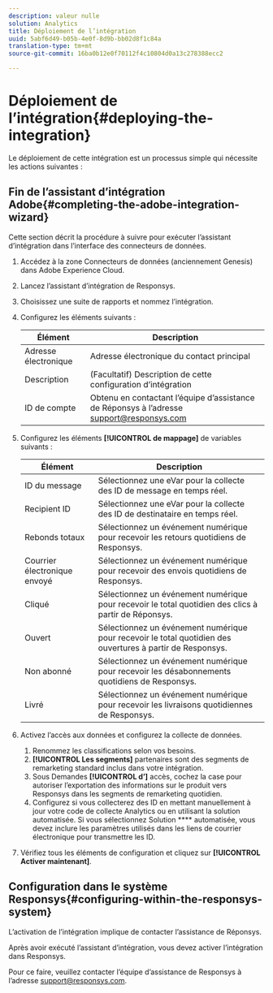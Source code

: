 ```yaml
---
description: valeur nulle
solution: Analytics
title: Déploiement de l’intégration
uuid: 5abf6d49-b05b-4e0f-8d9b-bb02d8f1c84a
translation-type: tm+mt
source-git-commit: 16ba0b12e0f70112f4c10804d0a13c278388ecc2

---
```



# Déploiement de l’intégration{#deploying-the-integration}

Le déploiement de cette intégration est un processus simple qui nécessite les actions suivantes :

## Fin de l’assistant d’intégration Adobe{#completing-the-adobe-integration-wizard}

Cette section décrit la procédure à suivre pour exécuter l’assistant d’intégration dans l’interface des connecteurs de données.

1. Accédez à la zone Connecteurs de données (anciennement Genesis) dans Adobe Experience Cloud.
1. Lancez l’assistant d’intégration de Responsys.
1. Choisissez une suite de rapports et nommez l’intégration.
1. Configurez les éléments suivants :

   | Élément | Description |
   |---|---|
   | Adresse électronique | Adresse électronique du contact principal |
   | Description | (Facultatif) Description de cette configuration d’intégration |
   | ID de compte | Obtenu en contactant l’équipe d’assistance de Réponsys à l’adresse support@responsys.com |

1. Configurez les éléments **[!UICONTROL de mappage]** de variables suivants :

   | Élément | Description |
   |---|---|
   | ID du message | Sélectionnez une eVar pour la collecte des ID de message en temps réel. |
   | Recipient ID | Sélectionnez une eVar pour la collecte des ID de destinataire en temps réel. |
   | Rebonds totaux | Sélectionnez un événement numérique pour recevoir les retours quotidiens de Responsys. |
   | Courrier électronique envoyé | Sélectionnez un événement numérique pour recevoir des envois quotidiens de Responsys. |
   | Cliqué | Sélectionnez un événement numérique pour recevoir le total quotidien des clics à partir de Réponsys. |
   | Ouvert | Sélectionnez un événement numérique pour recevoir le total quotidien des ouvertures à partir de Responsys. |
   | Non abonné | Sélectionnez un événement numérique pour recevoir les désabonnements quotidiens de Responsys. |
   | Livré | Sélectionnez un événement numérique pour recevoir les livraisons quotidiennes de Responsys. |

1. Activez l’accès aux données et configurez la collecte de données.
   1. Renommez les classifications selon vos besoins.
   1. **[!UICONTROL Les segments]** partenaires sont des segments de remarketing standard inclus dans votre intégration.
   1. Sous Demandes **[!UICONTROL d’]** accès, cochez la case pour autoriser l’exportation des informations sur le produit vers Responsys dans les segments de remarketing quotidien.
   1. Configurez si vous collecterez des ID en mettant manuellement à jour votre code de collecte Analytics ou en utilisant la solution automatisée. Si vous sélectionnez Solution **** automatisée, vous devez inclure les paramètres utilisés dans les liens de courrier électronique pour transmettre les ID.
1. Vérifiez tous les éléments de configuration et cliquez sur **[!UICONTROL Activer maintenant]**.

## Configuration dans le système Responsys{#configuring-within-the-responsys-system}

L’activation de l’intégration implique de contacter l’assistance de Réponsys.

Après avoir exécuté l’assistant d’intégration, vous devez activer l’intégration dans Responsys.

Pour ce faire, veuillez contacter l’équipe d’assistance de Responsys à l’adresse support@responsys.com.

